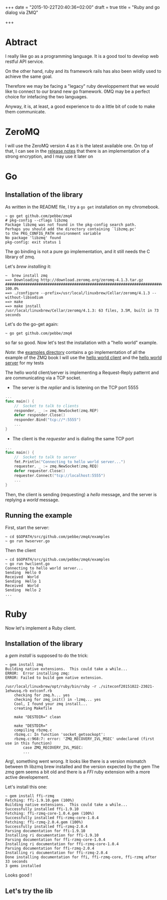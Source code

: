 +++
date = "2015-10-22T20:40:36+02:00"
draft = true
title = "Ruby and go dialog via ZMQ"

+++

# Abtract

I really like go as a programming language. It is a good tool to develop web restful API service.

On the other hand, ruby and its framework rails has also been wildly used to achieve the same goal.

Therefore we may be facing a "legacy" ruby developpement that we would like to connect to our brand new go framework.
0MQ may be a perfect choice for intefacing the two languages.

Anyway, it is, at least, a good experience to do a little bit of code to make them communicate.

# ZeroMQ

I will use the ZeroMQ version 4 as it is the latest available one.
On top of that, I can see in the [release notes](http://zeromq.org/docs:changes-4-0-0) that there is an implementation of a strong encryption, and I may use it later on 
# Go

## Installation of the library

As written in the README file, I try a `go get` installation on my chromebook.
```
~ go get github.com/pebbe/zmq4
# pkg-config --cflags libzmq
Package libzmq was not found in the pkg-config search path.
Perhaps you should add the directory containing `libzmq.pc'
to the PKG_CONFIG_PATH environment variable
No package 'libzmq' found
pkg-config: exit status 1
```

The go binding is not a pure go implementation, and it still needs the C library of zmq.

Let's _brew installing_ it:

```
~  brew install zmq
==> Downloading http://download.zeromq.org/zeromq-4.1.3.tar.gz
######################################################################## 100.0%
==> ./configure --prefix=/usr/local/linuxbrew/Cellar/zeromq/4.1.3 --without-libsodium
==> make
==> make install
/usr/local/linuxbrew/Cellar/zeromq/4.1.3: 63 files, 3.5M, built in 73 seconds
```

Let's do the go-get again:

```
~ go get github.com/pebbe/zmq4
```

so far so good. Now let's test the installation with a "hello world" example.

_Note_: the [examples directory](https://github.com/pebbe/zmq4/blob/master/examples) contains a go implementation of all the example of the ZMQ book
I will use the [hello world client](https://github.com/pebbe/zmq4/blob/master/examples/hwclient.go) and the [hello world server](https://github.com/pebbe/zmq4/blob/master/examples/hwserver.go) for my tests

The hello world client/server is implementing a Request-Reply patternt and are communicating via a TCP socket.

* The server is the *replier* and is listening on the TCP port 5555
```go
...
func main() {
    //  Socket to talk to clients
    responder, _ := zmq.NewSocket(zmq.REP)
    defer responder.Close()
    responder.Bind("tcp://*:5555")
    ...
}
```
* The client is the *requester* and is dialing the same TCP port
```go
...
func main() {
    //  Socket to talk to server
    fmt.Println("Connecting to hello world server...")
    requester, _ := zmq.NewSocket(zmq.REQ)
    defer requester.Close()
    requester.Connect("tcp://localhost:5555")
    ...
}
```

Then, the client is sending (requesting) a _hello_ message, and the server is replying a _world_ message.

## Running the example
First, start the server:

```
~ cd $GOPATH/src/github.com/pebbe/zmq4/examples
~ go run hwserver.go
```

Then the client

```
~ cd $GOPATH/src/github.com/pebbe/zmq4/examples
~ go run hwclient.go
Connecting to hello world server...
Sending  Hello 0
Received  World
Sending  Hello 1
Received  World
Sending  Hello 2
...
```

# Ruby

Now let's implement a Ruby client.

## Installation of the library

a _gem install_ is supposed to do the trick:

```
~ gem install zmq
Building native extensions.  This could take a while...
ERROR:  Error installing zmq:
ERROR: Failed to build gem native extension.

/usr/local/linuxbrew/opt/ruby/bin/ruby -r ./siteconf20151022-23021-1ehwusq.rb extconf.rb
    checking for zmq.h... yes
    checking for zmq_init() in -lzmq... yes
    Cool, I found your zmq install...
    creating Makefile

    make "DESTDIR=" clean

    make "DESTDIR="
    compiling rbzmq.c
    rbzmq.c: In function 'socket_getsockopt':
    rbzmq.c:968:7: error: 'ZMQ_RECOVERY_IVL_MSEC' undeclared (first use in this function)
        case ZMQ_RECOVERY_IVL_MSEC:
        ...
```

Arg!, something went wrong. It looks like there is a version mismatch between th libzmq brew installed and the version expected by the gem
The _zmq_ gem seems a bit old and there is a *FFI* ruby extension with a more active developement.

Let's install this one:
```
~ gem install ffi-rzmq                                                                                                          
Fetching: ffi-1.9.10.gem (100%)
Building native extensions.  This could take a while...
Successfully installed ffi-1.9.10
Fetching: ffi-rzmq-core-1.0.4.gem (100%)
Successfully installed ffi-rzmq-core-1.0.4
Fetching: ffi-rzmq-2.0.4.gem (100%)
Successfully installed ffi-rzmq-2.0.4
Parsing documentation for ffi-1.9.10
Installing ri documentation for ffi-1.9.10
Parsing documentation for ffi-rzmq-core-1.0.4
Installing ri documentation for ffi-rzmq-core-1.0.4
Parsing documentation for ffi-rzmq-2.0.4
Installing ri documentation for ffi-rzmq-2.0.4
Done installing documentation for ffi, ffi-rzmq-core, ffi-rzmq after 33 seconds
3 gems installed
```

Looks good !

## Let's try the lib
